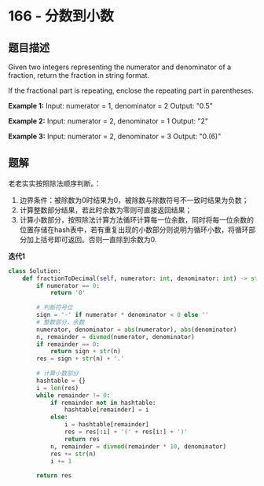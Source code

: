 # 166 - 分数到小数

## 题目描述
Given two integers representing the numerator and denominator of a fraction, return the fraction in string format.

If the fractional part is repeating, enclose the repeating part in parentheses.

**Example 1:**
	Input: numerator = 1, denominator = 2
	Output: "0.5"

**Example 2:**
	Input: numerator = 2, denominator = 1
	Output: "2"

**Example 3:**
	Input: numerator = 2, denominator = 3
	Output: "0.(6)"

## 题解
老老实实按照除法顺序判断。：
1. 边界条件：被除数为0时结果为0，被除数与除数符号不一致时结果为负数；
2. 计算整数部分结果，若此时余数为零则可直接返回结果；
3. 计算小数部分，按照除法计算方法循环计算每一位余数，同时将每一位余数的位置存储在hash表中，若有重复出现的小数部分则说明为循环小数，将循环部分加上括号即可返回。否则一直除到余数为0. 

**迭代1**
```python
class Solution:
    def fractionToDecimal(self, numerator: int, denominator: int) -> str:
        if numerator == 0:
            return '0'
        
        # 判断符号位
        sign = '-' if numerator * denominator < 0 else ''
        # 整数部分，余数
        numerator, denominator = abs(numerator), abs(denominator)
        n, remainder = divmod(numerator, denominator)
        if remainder == 0:
            return sign + str(n)
        res = sign + str(n) + '.'
        
        # 计算小数部分    
        hashtable = {}
        i = len(res)
        while remainder != 0:
            if remainder not in hashtable:
                hashtable[remainder] = i
            else:
                i = hashtable[remainder]
                res = res[:i] + '(' + res[i:] + ')'
                return res
            n, remainder = divmod(remainder * 10, denominator)
            res += str(n)
            i += 1
            
        return res

```
